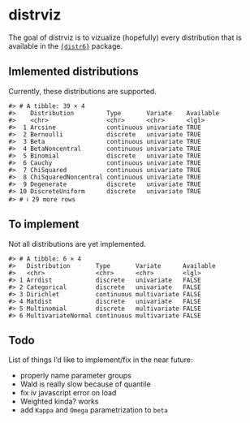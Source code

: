 
<!-- README.md is generated from README.Rmd. Please edit that file -->

# distrviz

<!-- badges: start -->
<!-- badges: end -->

The goal of distrviz is to vizualize (hopefully) every distribution that
is available in the [`{distr6}`](https://github.com/xoopR/distr6)
package.

## Imlemented distributions

Currently, these distributions are supported.

    #> # A tibble: 39 × 4
    #>    Distribution         Type       Variate    Available
    #>    <chr>                <chr>      <chr>      <lgl>    
    #>  1 Arcsine              continuous univariate TRUE     
    #>  2 Bernoulli            discrete   univariate TRUE     
    #>  3 Beta                 continuous univariate TRUE     
    #>  4 BetaNoncentral       continuous univariate TRUE     
    #>  5 Binomial             discrete   univariate TRUE     
    #>  6 Cauchy               continuous univariate TRUE     
    #>  7 ChiSquared           continuous univariate TRUE     
    #>  8 ChiSquaredNoncentral continuous univariate TRUE     
    #>  9 Degenerate           discrete   univariate TRUE     
    #> 10 DiscreteUniform      discrete   univariate TRUE     
    #> # ℹ 29 more rows

## To implement

Not all distributions are yet implemented.

    #> # A tibble: 6 × 4
    #>   Distribution       Type       Variate      Available
    #>   <chr>              <chr>      <chr>        <lgl>    
    #> 1 Arrdist            discrete   univariate   FALSE    
    #> 2 Categorical        discrete   univariate   FALSE    
    #> 3 Dirichlet          continuous multivariate FALSE    
    #> 4 Matdist            discrete   univariate   FALSE    
    #> 5 Multinomial        discrete   multivariate FALSE    
    #> 6 MultivariateNormal continuous multivariate FALSE

## Todo

List of things I’d like to implement/fix in the near future:

- properly name parameter groups
- Wald is really slow because of quantile
- fix iv javascript error on load
- Weighted kinda? works
- add `Kappa` and `Omega` parametrization to `beta`
